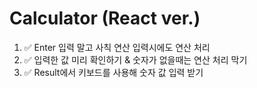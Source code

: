 # Calculator (React ver.)

1. ✅ Enter 입력 말고 사칙 연산 입력시에도 연산 처리
2. ✅ 입력한 값 미리 확인하기 & 숫자가 없을때는 연산 처리 막기
3. ✅ Result에서 키보드를 사용해 숫자 값 입력 받기
